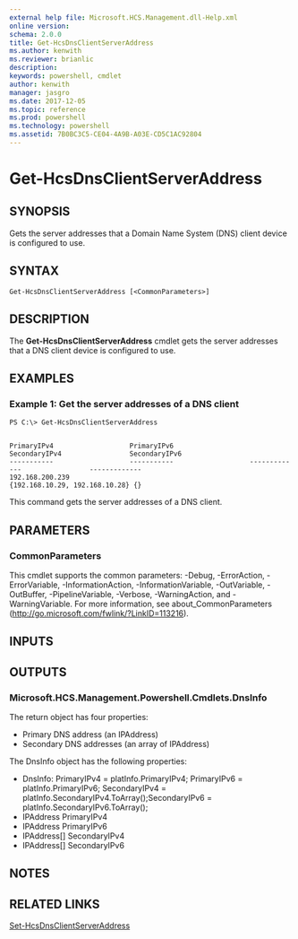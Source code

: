 ```yaml
---
external help file: Microsoft.HCS.Management.dll-Help.xml
online version: 
schema: 2.0.0
title: Get-HcsDnsClientServerAddress
ms.author: kenwith
ms.reviewer: brianlic
description: 
keywords: powershell, cmdlet
author: kenwith
manager: jasgro
ms.date: 2017-12-05
ms.topic: reference
ms.prod: powershell
ms.technology: powershell
ms.assetid: 7B0BC3C5-CE04-4A9B-A03E-CD5C1AC92804
---
```


# Get-HcsDnsClientServerAddress

## SYNOPSIS
Gets the server addresses that a Domain Name System (DNS) client device is configured to use.

## SYNTAX

```
Get-HcsDnsClientServerAddress [<CommonParameters>]
```

## DESCRIPTION
The **Get-HcsDnsClientServerAddress** cmdlet gets the server addresses that a DNS client device is configured to use.

## EXAMPLES

### Example 1: Get the server addresses of a DNS client
```
PS C:\> Get-HcsDnsClientServerAddress


PrimaryIPv4                   PrimaryIPv6                   SecondaryIPv4                 SecondaryIPv6
-----------                   -----------                   -------------                 -------------
192.168.200.239                                            {192.168.10.29, 192.168.10.28} {}
```

This command gets the server addresses of a DNS client.

## PARAMETERS

### CommonParameters
This cmdlet supports the common parameters: -Debug, -ErrorAction, -ErrorVariable, -InformationAction, -InformationVariable, -OutVariable, -OutBuffer, -PipelineVariable, -Verbose, -WarningAction, and -WarningVariable. For more information, see about_CommonParameters (http://go.microsoft.com/fwlink/?LinkID=113216).

## INPUTS

## OUTPUTS

### Microsoft.HCS.Management.Powershell.Cmdlets.DnsInfo
The return object has four properties:

- Primary DNS address (an IPAddress) 
- Secondary DNS addresses (an array of IPAddress)

The DnsInfo object has the following properties:

- DnsInfo: PrimaryIPv4 = platInfo.PrimaryIPv4;  PrimaryIPv6 = platInfo.PrimaryIPv6;  SecondaryIPv4 = platInfo.SecondaryIPv4.ToArray();SecondaryIPv6 = platInfo.SecondaryIPv6.ToArray();
- IPAddress PrimaryIPv4 
- IPAddress PrimaryIPv6 
- IPAddress\[\] SecondaryIPv4 
- IPAddress\[\] SecondaryIPv6

## NOTES

## RELATED LINKS

[Set-HcsDnsClientServerAddress](./Set-HcsDnsClientServerAddress.md)

